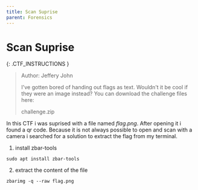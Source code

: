 ```yaml
---
title: Scan Suprise
parent: Forensics
---
```


# Scan Suprise

{: .CTF_INSTRUCTIONS }
> Author: Jeffery John
> 
> I've gotten bored of handing out flags as text. Wouldn't it be cool if they were an image instead? You can download the challenge files here:
>
>  challenge.zip


In this CTF i was suprised with a file named *flag.png*.
After opening it i found a qr code. Because it is not always possible to open and scan with a camera i searched for a solution to extract the flag from my terminal.

1. install zbar-tools
```
sudo apt install zbar-tools
```
2. extract the content of the file
```
zbarimg -q --raw flag.png
```
